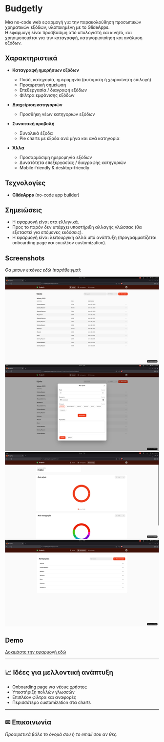 # Budgetly

Μια no-code web εφαρμογή για την παρακολούθηση προσωπικών χρηματικών εξόδων, υλοποιημένη με το GlideApps.  
Η εφαρμογή είναι προσβάσιμη από υπολογιστή και κινητό, και χρησιμοποιείται για την καταγραφή, κατηγοριοποίηση και ανάλυση εξόδων.

## Χαρακτηριστικά

- **Καταγραφή ημερήσιων εξόδων**  
  - Ποσό, κατηγορία, ημερομηνία (αυτόματη ή χειροκίνητη επιλογή)
  - Προαιρετική σημείωση
  - Επεξεργασία / διαγραφή εξόδων
  - Φίλτρα εμφάνισης εξόδων

- **Διαχείριση κατηγοριών**  
  - Προσθήκη νέων κατηγοριών εξόδων

- **Συνοπτική προβολή**  
  - Συνολικά έξοδα
  - Pie charts με έξοδα ανά μήνα και ανά κατηγορία

- **Άλλα**
  - Προσαρμόσιμη ημερομηνία εξόδων
  - Δυνατότητα επεξεργασίας / διαγραφής κατηγοριών
  - Mobile-friendly & desktop-friendly

## Τεχνολογίες

- **GlideApps** (no-code app builder)


## Σημειώσεις

- Η εφαρμογή είναι στα ελληνικά.  
- Προς το παρόν δεν υπάρχει υποστήριξη αλλαγής γλώσσας (θα εξεταστεί για επόμενες εκδόσεις).
- Η εφαρμογή είναι λειτουργική αλλά υπό ανάπτυξη (προγραμματίζεται onboarding page και επιπλέον customization).

##  Screenshots

_Θα μπουν εικόνες εδώ (παράδειγμα):_

![Expenses screen](images/expenses.png)
![New expense screen](images/new_expense.png)
![Summary screen](images/summary.png)
![Categories screen](images/categories.png)

##  Demo

[Δοκιμάστε την εφαρμογή εδώ](https://budgetly.glide.page/)

---

## 📈 Ιδέες για μελλοντική ανάπτυξη

- Onboarding page για νέους χρήστες
- Υποστήριξη πολλών γλωσσών
- Επιπλέον φίλτρα και αναφορές
- Περισσότερο customization στα charts

---

## ✉ Επικοινωνία

_Προαιρετικά βάλε το όνομά σου ή το email σου αν θες._


